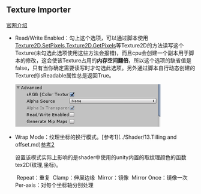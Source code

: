 ## Texture Importer

[官网介绍](https://docs.unity3d.com/Manual/class-TextureImporter.html)

* Read/Write Enabled：勾上这个选项，可以通过脚本使用 [Texture2D.SetPixels,Texture2D.GetPixels](../API/35.Texture2D.md)等Texture2D的方法读写这个Texture(未勾选此选项使用这些方法会报错)，而且cpu会创建一个副本用于脚本的修改，这会使该Texture占用的**内存空间翻倍**，所以这个选项的缺省值是false，只有当你确定需要读写时才勾选此选项。另外通过脚本自行动态创建的Texture的isReadable属性总是返回True。

  ![](pic/16.png)
  
* Wrap Mode：纹理坐标的换行模式。[参考1](../Shader/13.Tilling and offset.md)[参考2](../API/33.Texture.md)

  设置该模式实际上影响的是shader中使用的unity内置的取纹理颜色的函数tex2D(纹理,坐标)。

  ​    Repeat：重复
  ​    Clamp：伸展边缘
  ​    Mirror：镜像
  ​    Mirror Once：镜像一次
  ​    Per-axis：对每个坐标轴分别处理
